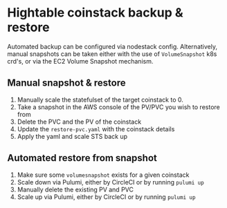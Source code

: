 
# Hightable coinstack backup & restore

Automated backup can be configured via nodestack config. Alternatively, manual snapshots can be taken either with the use of `VolumeSnapshot` k8s crd's, or via the EC2 Volume Snapshot mechanism.

## Manual snapshot & restore

1. Manually scale the statefulset of the target coinstack to 0.
2. Take a snapshot in the AWS console of the PV/PVC you wish to restore from
3. Delete the PVC and the PV of the coinstack
4. Update the `restore-pvc.yaml` with the coinstack details
5. Apply the yaml and scale STS back up

## Automated restore from snapshot

1. Make sure some `volumesnapshot` exists for a given coinstack
2. Scale down via Pulumi, either by CircleCI or by running `pulumi up`
3. Manually delete the existing PV and PVC
4. Scale up via Pulumi, either by CircleCI or by running `pulumi up`

